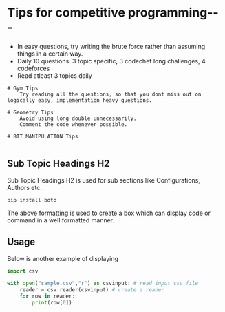 # Tips for competitive programming---
* In easy questions, try writing the brute force rather than assuming things in a certain way.
* Daily 10 questions. 3 topic specific, 3 codechef long challenges, 4 codeforces
* Read atleast 3 topics daily

````
# Gym Tips
    Try reading all the questions, so that you dont miss out on logically easy, implementation heavy questions.
````
````
# Geometry Tips
    Avoid using long double unnecessarily.
    Comment the code whenever possible.
````
````
# BIT MANIPULATION Tips
        
````

## Sub Topic Headings H2
Sub Topic Headings H2 is used for sub sections like Configurations, Authors etc.

````
pip install boto
````

The above formatting is used to create a box which can display code or command in a well formatted manner.


## Usage

Below is another example of displaying
````python
import csv

with open("sample.csv","r") as csvinput: # read input csv file
    reader = csv.reader(csvinput) # create a reader
    for row in reader:
        print(row[0])
````
